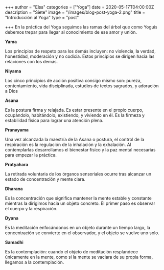 +++
author = "Elsa"
categories = ["Yoga"]
date = 2020-05-17T04:00:00Z
description = "Siete"
image = "/images/blog-post-yoga-2.png"
title = "Introducción al Yoga"
type = "post"

+++
En la práctica del Yoga seguimos las ramas del árbol que como Yoguis debemos trepar para llegar al conocimiento de ese amor y unión.

**Yama**

Los principios de respeto para los demás incluyen: no violencia, la verdad, honestidad, moderación y no codicia. Estos principios se dirigen hacia las relaciones con los demás.

**Niyama**

Los cinco principios de acción positiva consigo mismo son: pureza, contentamiento, vida disciplinada, estudios de textos sagrados, y adoración a Dios

**Asana**

Es la postura firma y relajada. Es estar presente en el propio cuerpo, ocupándolo, habitándolo, existiendo, y viviendo en él. Es la firmeza y estabilidad física para lograr una atención plena.

**Pranayama**

Una vez alcanzada la maestría de la Asana o postura, el control de la respiración es la regulación de la inhalación y la exhalación. Al contemplarlas desarrollamos el bienestar físico y la paz mental necesarias para empezar la práctica.

**Pratyahara**

La retirada voluntaria de los órganos sensoriales ocurre tras alcanzar un estado de concentración y mente clara.

**Dharana**

Es la concentración que significa mantener la mente estable y constante mientras la dirigimos hacia un objeto concreto. El primer paso es observar el cuerpo y la respiración.

**Dyana**

Es la meditación enfocándonos en un objeto durante un tiempo largo, la concentración se convierte en el observador, y el objeto se vuelve uno solo.

**Samadhi**

Es la contemplación: cuando el objeto de meditación resplandece únicamente en la mente, como si la mente se vaciara de su propia forma, llegamos a la contemplación.